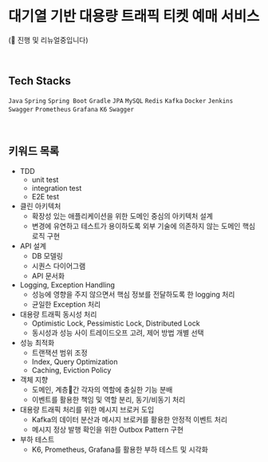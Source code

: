 # 대기열 기반 대용량 트래픽 티켓 예매 서비스

(🚧 진행 및 리뉴얼중입니다)

</br>

## Tech Stacks

`Java` `Spring` `Spring Boot` `Gradle` `JPA` `MySQL` `Redis` `Kafka` `Docker` `Jenkins` `Swagger` `Prometheus` `Grafana` `K6` `Swagger`


</br>

## 키워드 목록
* TDD
  - unit test
  - integration test
  - E2E test
* 클린 아키텍처
  - 확장성 있는 애플리케이션을 위한 도메인 중심의 아키텍처 설계
  - 변경에 유연하고 테스트가 용이하도록 외부 기술에 의존하지 않는 도메인 핵심 로직 구현
* API 설계
  - DB 모델링
  - 시퀀스 다이어그램
  - API 문서화
* Logging, Exception Handling
  - 성능에 영향을 주지 않으면서 핵심 정보를 전달하도록 한 logging 처리
  - 균일한 Exception 처리
* 대용량 트래픽 동시성 처리
  - Optimistic Lock, Pessimistic Lock, Distributed Lock
  - 동시성과 성능 사이 트레이드오프 고려, 제어 방법 개별 선택
* 성능 최적화
  - 트랜잭션 범위 조정
  - Index, Query Optimization
  - Caching, Eviction Policy
* 객체 지향
  - 도메인, 계층간 각자의 역할에 충실한 기능 분배
  - 이벤트를 활용한 책임 및 역할 분리, 동기/비동기 처리
* 대용량 트래픽 처리를 위한 메시지 브로커 도입
  - Kafka의 데이터 분산과 메시지 브로커를 활용한 안정적 이벤트 처리
  - 메시지 정상 발행 확인을 위한 Outbox Pattern 구현
* 부하 테스트
  - K6, Prometheus, Grafana를 활용한 부하 테스트 및 시각화

